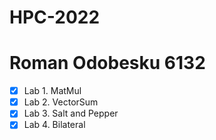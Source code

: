 # HPC-2022
# Roman Odobesku 6132

- [x] Lab 1. MatMul  
- [x] Lab 2. VectorSum  
- [x] Lab 3. Salt and Pepper  
- [x] Lab 4. Bilateral
